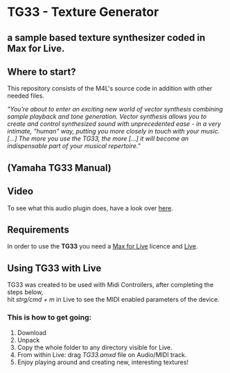 # TG33 - Texture Generator 
## a sample based texture synthesizer coded in Max for Live. <br />

## Where to start?

This repository consists of the M4L's source code in addition with other needed files. <br />

*"You're about to enter an exciting new world of vector synthesis combining sample playback and tone generation. Vector synthesis allows you to create and control synthesized sound with unprecedented ease - in a very intimate, "human" way, putting you more closely in touch with your music. [...] The more you use the TG33, the more [...] it will become an indispensable part of your musical repertoire."*  <br /> 
## (Yamaha TG33 Manual)  <br />

## Video

To see what this audio plugin does, have a look over [here](https://youtu.be/azWQjQDmVE0?t=30).

## Requirements

In order to use the **TG33** you need a [Max for Live](https://www.ableton.com/de/live/max-for-live/) licence and [Live](https://www.ableton.com/de/live/).

## Using TG33 with Live

TG33 was created to be used with Midi Controllers, after completing the steps below,<br /> 
hit *strg/cmd + m* in Live to see the MIDI enabled parameters of the device.

### This is how to get going:
1. Download
2. Unpack
3. Copy the whole folder to any directory visible for Live.
4. From within Live: drag *TG33.amxd* file on Audio/MIDI track.
5. Enjoy playing around and creating new, interesting textures!
